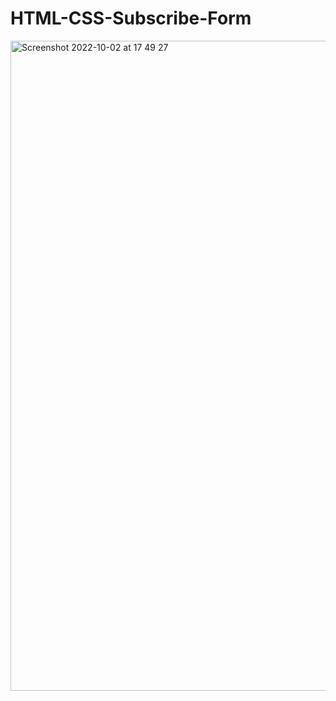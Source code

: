 # HTML-CSS-Subscribe-Form


<img width="1040" alt="Screenshot 2022-10-02 at 17 49 27" src="https://user-images.githubusercontent.com/42389395/193466034-b49fa14e-8b91-4238-88ac-3dac06687a0f.png">
